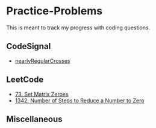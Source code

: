 # Practice-Problems
This is meant to track my progress with coding questions.

## CodeSignal
- [nearlyRegularCrosses](https://github.com/ChrisAlJim/Practice-Problems/tree/main/CodeSignal/nearlyRegularCrosses.js)

## LeetCode
- [73. Set Matrix Zeroes](https://github.com/ChrisAlJim/Practice-Problems/tree/main/LeetCode/73-Set-Matrix-Zeroes.js)
- [1342. Number of Steps to Reduce a Number to Zero](https://github.com/ChrisAlJim/Practice-Problems/tree/main/LeetCode/1342-Number-of-Steps-to-Reduce-a-Number-to-Zero.js)

## Miscellaneous